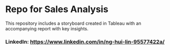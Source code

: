 # Repo for Sales Analysis
This repository includes a storyboard created in Tableau with an accompanying report with key insights.

### LinkedIn: https://www.linkedin.com/in/ng-hui-lin-95577422a/
